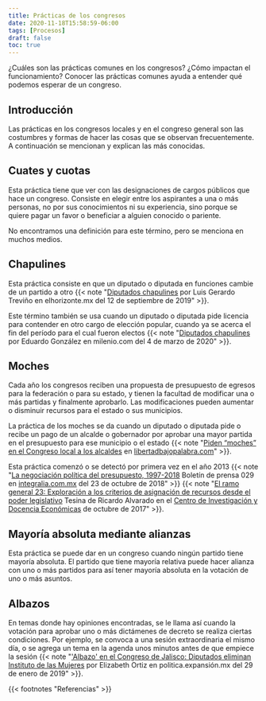 ```yaml
---
title: Prácticas de los congresos
date: 2020-11-18T15:58:59-06:00
tags: [Procesos]
draft: false
toc: true
---
```

¿Cuáles son las prácticas comunes en los congresos? ¿Cómo impactan el funcionamiento? Conocer las prácticas comunes ayuda a entender qué podemos esperar de un congreso.
<!--more-->

## Introducción
Las prácticas en los congresos locales y en el congreso general son las costumbres y formas de hacer las cosas que se observan frecuentemente.  A continuación se mencionan y explican las más conocidas.
## Cuates y cuotas
Esta práctica tiene que ver con las designaciones de cargos públicos que hace un congreso. Consiste en elegir entre los aspirantes a una o más personas, no por sus conocimientos ni su experiencia, sino porque se quiere pagar un favor o beneficiar a alguien conocido o pariente.

No encontramos una definición para este término, pero se menciona en muchos medios.
## Chapulines
Esta práctica consiste en que un diputado o diputada en funciones cambie de un partido a otro {{< note "[Diputados chapulines](https://d.elhorizonte.mx/opinion/editorial/diputados-chapulines/2635001) por Luis Gerardo Treviño en elhorizonte.mx del 12 de septiembre de 2019" >}}.

Este término también se usa cuando un diputado o diputada pide licencia para contender en otro cargo de elección popular, cuando ya se acerca el fin del período para el cual fueron electos {{< note "[Diputados chapulines](https://www.milenio.com/opinion/eduardo-gonzalez/intelecto-opuesto/diputados-chapulines) por Eduardo González en milenio.com del 4 de marzo de 2020" >}}.

## Moches

Cada año los congresos reciben una propuesta de presupuesto de egresos
para la federación o para su estado, y tienen la facultad de modificar
una o más partidas y finalmente aprobarlo.  Las modificaciones pueden
aumentar o disminuir recursos para el estado o sus municipios.

La práctica de los moches se da cuando un diputado o diputada pide o
recibe un pago de un alcalde o gobernador por aprobar una mayor
partida en el presupuesto para ese municipio o el estado {{< note "[Piden “moches” en el Congreso local a los alcaldes](https://libertadbajopalabra.com/2020/08/11/piden-moches-en-el-congreso-local-a-los-alcaldes/) en [libertadbajopalabra.com](https://libertadbajopalabra.com)" >}}.

Esta práctica comenzó o se detectó por primera vez en el año 2013 {{< note "[La negociación política del presupuesto, 1997-2018](https://integralia.com.mx/web/wp-content/uploads/2019/08/Boletin-de-prensa-Negociacion-politica-presupuesto-23-10-2018.pdf) Boletín de prensa 029 en [integralia.com.mx](https://integralia.com.mx) del 23 de octubre de 2018" >}}  {{< note "[El ramo general 23: Exploración a los criterios de asignación de recursos desde el poder legislativo](http://repositorio-digital.cide.edu/bitstream/handle/11651/2253/158680.pdf?sequence=1&isAllowed=y) Tesina de Ricardo Alvarado en el [Centro de Investigación y Docencia Económicas](https://cide.edu) de octubre de 2017" >}}.


## Mayoría absoluta mediante alianzas

Esta práctica se puede dar en un congreso cuando ningún partido tiene mayoría absoluta.  El partido que tiene mayoría relativa puede hacer alianza con uno o más partidos para así tener mayoría absoluta en la votación de uno o más asuntos.

## Albazos

En temas donde hay opiniones encontradas, se le llama así cuando la votación para aprobar uno o más dictámenes de decreto se realiza ciertas condiciones.  Por ejemplo, se convoca a una sesión extraordinaria el mismo día, o se agrega un tema en la agenda unos minutos antes de que empiece la sesión {{< note "['Albazo' en el Congreso de Jalisco: Diputados eliminan Instituto de las Mujeres](https://politica.expansion.mx/estados/2019/01/29/albazo-en-jalisco-diputados-eliminan-instituto-de-mujeres) por Elizabeth Ortiz en politica.expansión.mx del 29 de enero de 2019" >}}.


{{< footnotes "Referencias" >}}

